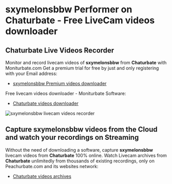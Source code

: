 # sxymelonsbbw Performer on Chaturbate - Free LiveCam videos downloader

## Chaturbate Live Videos Recorder

Monitor and record livecam videos of **sxymelonsbbw** from **Chaturbate** with Moniturbate.com
Get a premium trial for free by just and only registering with your Email address:
* [sxymelonsbbw Premium videos downloader](https://moniturbate.com/request-demo-licence-key.html)

Free livecam videos downloader - Moniturbate Software:
* [Chaturbate videos downloader](https://moniturbate.com/moniturbate-download-software.html)

![sxymelonsbbw livecam videos recorder](https://peachurnet.com/templates/moniturbate-software.png)


## Capture sxymelonsbbw videos from the Cloud and watch your recordings on Streaming

Without the need of downloading a software, capture **sxymelonsbbw** livecam videos from **Chaturbate** 100% online.
Watch Livecam archives from **Chaturbate** unlimitedly from thousands of existing recordings, only on Peachurbate.com and its websites network:
* [Chaturbate videos archives](https://peachurnet.com/)